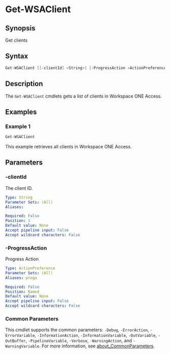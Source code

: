 # Get-WSAClient

## Synopsis

Get clients

## Syntax

```powershell
Get-WSAClient [[-clientId] <String>] [-ProgressAction <ActionPreference>] [<CommonParameters>]
```

## Description

The `Get-WSAClient` cmdlets gets a list of clients in Workspace ONE Access.

## Examples

### Example 1

```powershell
Get-WSAClient
```

This example retrieves all clients in Workspace ONE Access.

## Parameters

### -clientId

The client ID.

```yaml
Type: String
Parameter Sets: (All)
Aliases:

Required: False
Position: 1
Default value: None
Accept pipeline input: False
Accept wildcard characters: False
```

### -ProgressAction

Progress Action

```yaml
Type: ActionPreference
Parameter Sets: (All)
Aliases: proga

Required: False
Position: Named
Default value: None
Accept pipeline input: False
Accept wildcard characters: False
```

### Common Parameters

This cmdlet supports the common parameters: `-Debug`, `-ErrorAction`, `-ErrorVariable`, `-InformationAction`, `-InformationVariable`, `-OutVariable`, `-OutBuffer`, `-PipelineVariable`, `-Verbose`, `-WarningAction`, and `-WarningVariable`. For more information, see [about_CommonParameters](http://go.microsoft.com/fwlink/?LinkID=113216).

